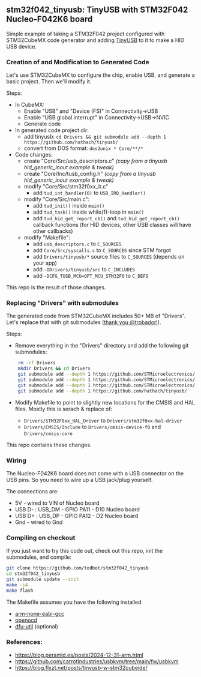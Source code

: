 

## stm32f042_tinyusb: TinyUSB with STM32F042 Nucleo-F042K6 board

Simple example of taking a STM32F042 project configured with STM32CubeMX
code generator and adding [TinyUSB](https://github.com/hathach/tinyusb/) 
to it to make a HID USB device.


### Creation of and Modification to Generated Code

Let's use STM32CubeMX to configure the chip, enable USB, and generate
a basic project.  Then we'll modify it.

Steps:

- In CubeMX:
  - Enable "USB" and "Device (FS)" in Connectivity->USB
  - Enable "USB global interrupt" in Connectivity->USB->NVIC
  - Generate code
- In generated code project dir:
  - add tinyusb: `cd Drivers && git submodule add --depth 1 https://github.com/hathach/tinyusb/`
  - convert from DOS format: `dos2unix * Core/**/*`
- Code changes:
  - create "Core/Src/usb_descriptors.c"  *(copy from a tinyusb hid_generic_inout example & tweak)*
  - create "Core/Inc/tusb_config.h"  *(copy from a tinyusb hid_generic_inout example & tweak)*
  - modify "Core/Src/stm32f0xx_it.c"
    - add `tud_int_handler(0)` to `USB_IRQ_Handler()`
  - modify "Core/Src/main.c":
    - add `tud_init()` inside `main()`
    - add `tud_task()` inside while(1)-loop in `main()`
    - add `tud_hid_get_report_cb()` and `tud_hid_get_report_cb()` callback functions 
      (for HID devices, other USB classes will have other callbacks)
  - modify "Makefile":
    - add `usb_descriptors.c` to `C_SOURCES`
    - add `Core/Src/syscalls.c` to `C_SOURCES` since STM forgot
    - add `Drivers/tinyusb/*` source files to `C_SOURCES` (depends on your app)
    - add `-IDrivers/tinyusb/src` to `C_INCLUDES`
    - add `-DCFG_TUSB_MCU=OPT_MCU_STM32F0` to `C_DEFS`

This repo is the result of those changes.


### Replacing "Drivers" with submodules

The generated code from STM32CubeMX includes 50+ MB of "Drivers". 
Let's replace that with git submodules
([thank you @trobador!](https://mastodon.social/@trobador/114805503128160687)).

Steps: 

- Remove everything in the "Drivers" directory and add the following git submodules:
  ```sh
   rm -rf Drivers 
   mkdir Drivers && cd Drivers
   git submodule add --depth 1 https://github.com/STMicroelectronics/stm32f0xx-hal-driver.git
   git submodule add --depth 1 https://github.com/STMicroelectronics/cmsis-device-f0.git
   git submodule add --depth 1 https://github.com/STMicroelectronics/cmsis-core.git
   git submodule add --depth 1 https://github.com/hathach/tinyusb/
   ```

- Modify Makefile to point to slightly new locations for the CMSIS and HAL files.
  Mostly this is serach & replace of: 
  - `Drivers/STM32F0xx_HAL_Driver` to `Drivers/stm32f0xx-hal-driver`
  - `Drivers/CMSIS/Include` to `Drivers/cmsis-device-f0` and `Drivers/cmsis-core`

This repo contains these changes. 

### Wiring

The Nucleo-F042K6 board does not come with a USB connector on the USB pins.
So you need to wire up a USB jack/plug yourself.

The connections are:

- 5V - wired to VIN of Nucleo board
- USB D- : USB_DM - GPIO PA11 - D10 Nucleo board 
- USB D+ : USB_DP - GPIO PA12 - D2 Nucleo board 
- Gnd - wired to Gnd


### Compiling on checkout

If you just want to try this code out, check out this repo, init the submodules, 
and compile:

```sh
git clone https://github.com/todbot/stm32f042_tinyusb
cd stm32f042_tinyusb
git submodule update --init
make -j4 
make flash
```

The Makefile assumes you have the following installed

- [arm-none-eabi-gcc](https://developer.arm.com/downloads/-/arm-gnu-toolchain-downloads)
- [openocd](https://openocd.org/)
- [dfu-util](https://dfu-util.sourceforge.net/) (optional)


###  References:
  - https://blog.peramid.es/posts/2024-12-31-arm.html
  - https://github.com/carrotIndustries/usbkvm/tree/main/fw/usbkvm
  - https://blog.flxzt.net/posts/tinyusb-w-stm32cubeide/
